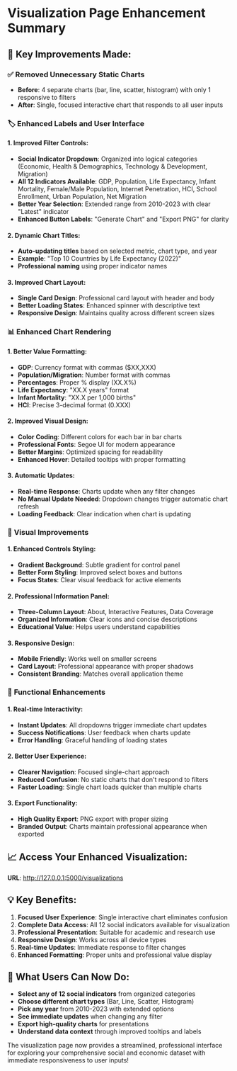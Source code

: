 # Visualization Page Enhancement Summary

## 🎯 **Key Improvements Made:**

### ✅ **Removed Unnecessary Static Charts**
- **Before**: 4 separate charts (bar, line, scatter, histogram) with only 1 responsive to filters
- **After**: Single, focused interactive chart that responds to all user inputs

### 🏷️ **Enhanced Labels and User Interface**

#### **1. Improved Filter Controls:**
- **Social Indicator Dropdown**: Organized into logical categories (Economic, Health & Demographics, Technology & Development, Migration)
- **All 12 Indicators Available**: GDP, Population, Life Expectancy, Infant Mortality, Female/Male Population, Internet Penetration, HCI, School Enrollment, Urban Population, Net Migration
- **Better Year Selection**: Extended range from 2010-2023 with clear "Latest" indicator
- **Enhanced Button Labels**: "Generate Chart" and "Export PNG" for clarity

#### **2. Dynamic Chart Titles:**
- **Auto-updating titles** based on selected metric, chart type, and year
- **Example**: "Top 10 Countries by Life Expectancy (2022)"
- **Professional naming** using proper indicator names

#### **3. Improved Chart Layout:**
- **Single Card Design**: Professional card layout with header and body
- **Better Loading States**: Enhanced spinner with descriptive text
- **Responsive Design**: Maintains quality across different screen sizes

### 📊 **Enhanced Chart Rendering**

#### **1. Better Value Formatting:**
- **GDP**: Currency format with commas ($XX,XXX)
- **Population/Migration**: Number format with commas
- **Percentages**: Proper % display (XX.X%)
- **Life Expectancy**: "XX.X years" format
- **Infant Mortality**: "XX.X per 1,000 births"
- **HCI**: Precise 3-decimal format (0.XXX)

#### **2. Improved Visual Design:**
- **Color Coding**: Different colors for each bar in bar charts
- **Professional Fonts**: Segoe UI for modern appearance
- **Better Margins**: Optimized spacing for readability
- **Enhanced Hover**: Detailed tooltips with proper formatting

#### **3. Automatic Updates:**
- **Real-time Response**: Charts update when any filter changes
- **No Manual Update Needed**: Dropdown changes trigger automatic chart refresh
- **Loading Feedback**: Clear indication when chart is updating

### 🎨 **Visual Improvements**

#### **1. Enhanced Controls Styling:**
- **Gradient Background**: Subtle gradient for control panel
- **Better Form Styling**: Improved select boxes and buttons
- **Focus States**: Clear visual feedback for active elements

#### **2. Professional Information Panel:**
- **Three-Column Layout**: About, Interactive Features, Data Coverage
- **Organized Information**: Clear icons and concise descriptions
- **Educational Value**: Helps users understand capabilities

#### **3. Responsive Design:**
- **Mobile Friendly**: Works well on smaller screens
- **Card Layout**: Professional appearance with proper shadows
- **Consistent Branding**: Matches overall application theme

### 🚀 **Functional Enhancements**

#### **1. Real-time Interactivity:**
- **Instant Updates**: All dropdowns trigger immediate chart updates
- **Success Notifications**: User feedback when charts update
- **Error Handling**: Graceful handling of loading states

#### **2. Better User Experience:**
- **Clearer Navigation**: Focused single-chart approach
- **Reduced Confusion**: No static charts that don't respond to filters
- **Faster Loading**: Single chart loads quicker than multiple charts

#### **3. Export Functionality:**
- **High Quality Export**: PNG export with proper sizing
- **Branded Output**: Charts maintain professional appearance when exported

## 📈 **Access Your Enhanced Visualization:**

**URL**: http://127.0.0.1:5000/visualizations

## 💡 **Key Benefits:**

1. **Focused User Experience**: Single interactive chart eliminates confusion
2. **Complete Data Access**: All 12 social indicators available for visualization
3. **Professional Presentation**: Suitable for academic and research use
4. **Responsive Design**: Works across all device types
5. **Real-time Updates**: Immediate response to filter changes
6. **Enhanced Formatting**: Proper units and professional value display

## 🎯 **What Users Can Now Do:**

- **Select any of 12 social indicators** from organized categories
- **Choose different chart types** (Bar, Line, Scatter, Histogram)
- **Pick any year** from 2010-2023 with extended options
- **See immediate updates** when changing any filter
- **Export high-quality charts** for presentations
- **Understand data context** through improved tooltips and labels

The visualization page now provides a streamlined, professional interface for exploring your comprehensive social and economic dataset with immediate responsiveness to user inputs!